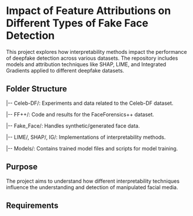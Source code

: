# Impact of Feature Attributions on Different Types of Fake Face Detection
This project explores how interpretability methods impact the performance of deepfake detection across various datasets. The repository includes models and attribution techniques like SHAP, LIME, and Integrated Gradients applied to different deepfake datasets.

## Folder Structure
|-- Celeb-DF/: Experiments and data related to the Celeb-DF dataset.

|-- FF++/: Code and results for the FaceForensics++ dataset.

|-- Fake_Face/: Handles synthetic/generated face data.

|-- LIME/, SHAP/, IG/: Implementations of interpretability methods.

|-- Models/: Contains trained model files and scripts for model training.

## Purpose
The project aims to understand how different interpretability techniques influence the understanding and detection of manipulated facial media.

## Requirements
